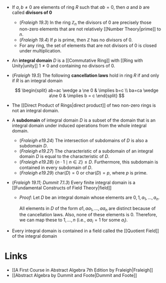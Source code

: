 * If $a,b\ne 0$ are elements of ring $R$ such that $ab=0$, then $a$ and $b$ are called **divisors of $0$** 
	* (*Fraleigh 19.3*) In the ring $\mathbb{Z}_n$ the divisors of $0$ are precisely those non-zero elements that are not relatively [[Number Theory|prime]] to $n$.
	* (*Fraleigh 19.4*) If $p$ is prime, then $\mathbb{Z}$ has no divisors of $0$. 
	* For any ring, the set of elements that are not divisors of $0$ is closed under multiplication.

* An **integral domain** $D$ is a [[Commutative Ring]] with [[Ring with Unity|unity]] $1\ne 0$ and containing no divisors of $0$.

* (*Fraleigh 19.5*) The following **cancellation laws** hold in ring $R$ if and only if $R$ is an integral domain
  
  $$
  \begin{split}
  ab=ac \wedge a \ne 0 & \implies b=c \\
  ba=ca \wedge a\ne 0 & \implies b = c
  \end{split}
  $$
* The [[Direct Product of Rings|direct product]] of two non-zero rings is not an integral domain.


* A **subdomain** of integral domain $D$ is a subset of the domain that is an integral domain under induced operations from the whole integral domain. 
	* (*Fraleigh e19.24*) The intersection of subdomains of $D$ is also a subdomain $D$.
	* (*Fraleigh e19.27*) The characteristic of a subdomain of an integral domain $D$ is equal to the characteristic of $D$.
	* (*Fraleigh e19.28*) $\{n\cdot 1\mid n\in \mathbb{Z}\}\le D$. Furthermore, this subdomain is contained in every subdomain of $D$.
	* (*Fraleigh e19.29*) $\text{char}(D) = 0$ or $\text{char}(D)=p$, where $p$ is prime. 


* (*Fraleigh 19.11; Dummit 7.1.3*) Every finite integral domain is a [[Fundamental Constructs of Field Theory|field]]
	* *Proof*: Let $D$ be an integral domain whose elements are $0,1,a_1,\dots, a_n$. 
	  
	  All elements in $D$ of the form $a1,aa_1,\dots,aa_n$ are distinct because of the cancellation laws. Also, none of these elements is $0$. Therefore, we can map these to $1,\dots,n$ (i.e., $aa_i=1$ for some $a_i$).
* Every integral domain is contained in a field called the [[Quotient Field]] of the integral domain

# Links
* [[A First Course in Abstract Algebra 7th Edition by Fraleigh|Fraleigh]]
* [[Abstract Algebra by Dummit and Foote|Dummit and Foote]]